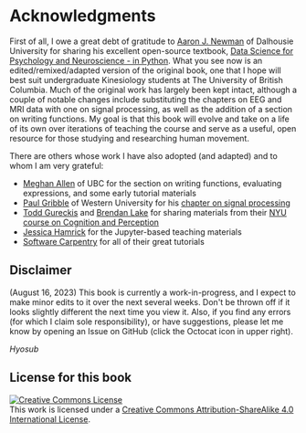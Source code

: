 # Acknowledgments

First of all, I owe a great debt of gratitude to [Aaron J. Newman](https://aaronjnewman.com/) of Dalhousie University for sharing his excellent open-source textbook, [Data Science for Psychology and Neuroscience - in Python](https://neuraldatascience.io/intro.html). What you see now is an edited/remixed/adapted version of the original book, one that I hope will best suit undergraduate Kinesiology students at The University of British Columbia. Much of the original work has largely been kept intact, although a couple of notable changes include substituting the chapters on EEG and MRI data with one on signal processing, as well as the addition of a section on writing functions. My goal is that this book will evolve and take on a life of its own over iterations of teaching the course and serve as a useful, open resource for those studying and researching human movement.

There are others whose work I have also adopted (and adapted) and to whom I am very grateful:
- [Meghan Allen](https://www.cs.ubc.ca/people/meghan-allen) of UBC for the section on writing functions, evaluating expressions, and some early tutorial materials
- [Paul Gribble](https://gribblelab.org/) of Western University for his [chapter on signal processing](https://gribblelab.org/teaching/scicomp2014/09_Signals_sampling_filtering.html)
- [Todd Gureckis](https://as.nyu.edu/faculty/todd-gureckis.html) and [Brendan Lake](https://cims.nyu.edu/~brenden/) for sharing materials from their [NYU course on Cognition and Perception](https://cims.nyu.edu/~brenden/courses/labincp/intro.html)
- [Jessica Hamrick](http://www.jesshamrick.com/) for the Jupyter-based teaching materials
- [Software Carpentry](https://software-carpentry.org/) for all of their great tutorials


## Disclaimer
(August 16, 2023) This book is currently a work-in-progress, and I expect to make minor edits to it over the next several weeks. Don't be thrown off if it looks slightly different the next time you view it. Also, if you find any errors (for which I claim sole responsibility), or have suggestions, please let me know by opening an Issue on GitHub (click the Octocat icon in upper right). 

*Hyosub*


## License for this book

<a rel="license" href="http://creativecommons.org/licenses/by-sa/4.0/"><img alt="Creative Commons License" style="border-width:0" src="https://i.creativecommons.org/l/by-sa/4.0/88x31.png" /></a><br />This work is licensed under a <a rel="license" href="http://creativecommons.org/licenses/by-sa/4.0/">Creative Commons Attribution-ShareAlike 4.0 International License</a>.





